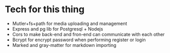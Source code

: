 # Tech for this thing 
- Mutler+fs+path for media uploading and management
- Express and pg lib for Postgresql + Nodejs 
- Cors to make back-end and fron-end can communicate with each other
- Bcrypt for encrypt password when performing register or login
- Marked and gray-matter for markdown importing